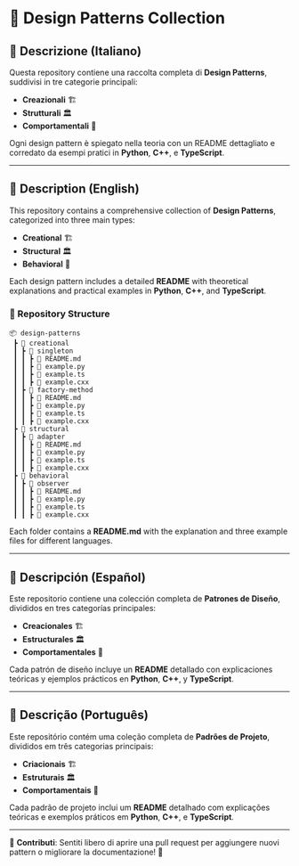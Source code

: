 # 📂 Design Patterns Collection

## 📌 Descrizione (Italiano)
Questa repository contiene una raccolta completa di **Design Patterns**, suddivisi in tre categorie principali:
- **Creazionali** 🏗️
- **Strutturali** 🏛️
- **Comportamentali** 🔄

Ogni design pattern è spiegato nella teoria con un README dettagliato e corredato da esempi pratici in **Python**, **C++**, e **TypeScript**.

---

## 📌 Description (English)
This repository contains a comprehensive collection of **Design Patterns**, categorized into three main types:
- **Creational** 🏗️
- **Structural** 🏛️
- **Behavioral** 🔄

Each design pattern includes a detailed **README** with theoretical explanations and practical examples in **Python**, **C++**, and **TypeScript**.

### 📂 Repository Structure
```
📦 design-patterns
 ┣ 📂 creational
 ┃ ┣ 📂 singleton
 ┃ ┃ ┣ 📜 README.md
 ┃ ┃ ┣ 📜 example.py
 ┃ ┃ ┣ 📜 example.ts
 ┃ ┃ ┣ 📜 example.cxx
 ┃ ┣ 📂 factory-method
 ┃ ┃ ┣ 📜 README.md
 ┃ ┃ ┣ 📜 example.py
 ┃ ┃ ┣ 📜 example.ts
 ┃ ┃ ┣ 📜 example.cxx
 ┣ 📂 structural
 ┃ ┣ 📂 adapter
 ┃ ┃ ┣ 📜 README.md
 ┃ ┃ ┣ 📜 example.py
 ┃ ┃ ┣ 📜 example.ts
 ┃ ┃ ┣ 📜 example.cxx
 ┣ 📂 behavioral
 ┃ ┣ 📂 observer
 ┃ ┃ ┣ 📜 README.md
 ┃ ┃ ┣ 📜 example.py
 ┃ ┃ ┣ 📜 example.ts
 ┃ ┃ ┣ 📜 example.cxx
```
Each folder contains a **README.md** with the explanation and three example files for different languages.

---

## 📌 Descripción (Español)
Este repositorio contiene una colección completa de **Patrones de Diseño**, divididos en tres categorías principales:
- **Creacionales** 🏗️
- **Estructurales** 🏛️
- **Comportamentales** 🔄

Cada patrón de diseño incluye un **README** detallado con explicaciones teóricas y ejemplos prácticos en **Python**, **C++**, y **TypeScript**.

---

## 📌 Descrição (Português)
Este repositório contém uma coleção completa de **Padrões de Projeto**, divididos em três categorias principais:
- **Criacionais** 🏗️
- **Estruturais** 🏛️
- **Comportamentais** 🔄

Cada padrão de projeto inclui um **README** detalhado com explicações teóricas e exemplos práticos em **Python**, **C++**, e **TypeScript**.

---

📌 **Contributi**: Sentiti libero di aprire una pull request per aggiungere nuovi pattern o migliorare la documentazione! 🚀

